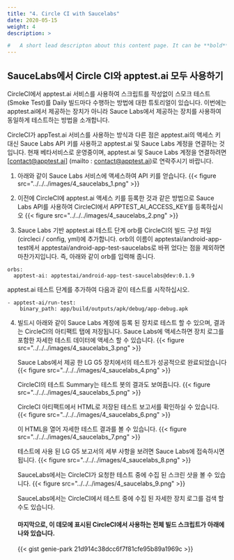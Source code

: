 ```yaml
---
title: "4. Circle CI with Saucelabs"
date: 2020-05-15
weight: 4
description: >

#   A short lead descripton about this content page. It can be **bold** or _italic_ and can be split over multiple paragraphs.
---
```


## SauceLabs에서 Circle CI와 apptest.ai 모두 사용하기

CircleCI에서 apptest.ai 서비스를 사용하여 스크립트를 작성없이 스모크 테스트(Smoke Test)를 Daily 빌드마다 수행하는 방법에 대한 튜토리얼이 있습니다. 이번에는 apptest.ai에서 제공하는 장치가 아니라 Sauce Labs에서 제공하는 장치를 사용하여 동일하게 테스트하는 방법을 소개합니다.

CircleCI가 appTest.ai 서비스를 사용하는 방식과 다른 점은 apptest.ai의 액세스 키 대신 Sauce Labs API 키를 사용하고 apptest.ai 및 Sauce Labs 계정을 연결하는 것입니다. 현재 베타서비스로 운영중이며, apptest.ai 및 Sauce Labs 계정을 연결하려면 [contact@apptest.ai] (mailto : contact@apptest.ai)로 연락주시기 바랍니다.

1. 아래와 같이 Sauce Labs 서비스에 액세스하여 API 키를 얻습니다.
   {{< figure src="../../../images/4_saucelabs_1.png" >}}

2. 이전에 CircleCI에 apptest.ai 액세스 키를 등록한 것과 같은 방법으로 Sauce Labs API를 사용하여 CircleCI에서 APPTEST_AI_ACCESS_KEY를 등록하십시오
   {{< figure src="../../../images/4_saucelabs_2.png" >}}

3) Sauce Labs 기반 apptest.ai 테스트 단계 orb를 CircleCI의 빌드 구성 파일 (circleci / config, yml)에 추가합니다. orb의 이름이 apptestai/android-app-test에서 apptestai/android-app-test-saucelabs로 바뀌 었다는 점을 제외하면 마찬가지입니다. 즉, 아래와 같이 orb를 입력해 줍니다.

```
orbs:
  apptest-ai: apptestai/android-app-test-saucelabs@dev:0.1.9
```

apptest.ai 테스트 단계를 추가하여 다음과 같이 테스트를 시작하십시오.

```
- apptest-ai/run-test:
    binary_path: app/build/outputs/apk/debug/app-debug.apk
```

4. 빌드시 아래와 같이 Sauce Labs 계정에 등록 된 장치로 테스트 할 수 있으며, 결과는 CircleCI의 아티팩트 탭에 저장됩니다. Sauce Labs에 액세스하면 장치 로그를 포함한 자세한 테스트 데이터에 액세스 할 수 있습니다.
   {{< figure src="../../../images/4_saucelabs_3.png" >}}


    Sauce Labs에서 제공 한 LG G5 장치에서의 테스트가 성공적으로 완료되었습니다
    {{< figure src="../../../images/4_saucelabs_4.png" >}}


    CircleCI의 테스트 Summary는 테스트 봇의 결과도 보여줍니다.
    {{< figure src="../../../images/4_saucelabs_5.png" >}}


    CircleCI 아티팩트에서 HTML로 저장된 테스트 보고서를 확인하실 수 있습니다.
    {{< figure src="../../../images/4_saucelabs_6.png" >}}


    이 HTML을 열어 자세한 테스트 결과를 볼 수 있습니다.
    {{< figure src="../../../images/4_saucelabs_7.png" >}}


    테스트에 사용 된 LG G5 보고서의 세부 사항을 보려면 Sauce Labs에 접속하시면 됩니다.
    {{< figure src="../../../images/4_saucelabs_8.png" >}}


    SauceLabs에서는 CircleCI가 요청한 테스트 중에 수집 된 스크린 샷을 볼 수 있습니다.
    {{< figure src="../../../images/4_saucelabs_9.png" >}}


    SauceLabs에서는 CircleCI에서 테스트 중에 수집 된 자세한 장치 로그를 검색 할 수도 있습니다.


    #### 마지막으로, 이 데모에 표시된 CircleCI에서 사용하는 전체 빌드 스크립트가 아래에 나와 있습니다.

    {{< gist genie-park 21d914c38dcc6f7f81cfe95b89a1969c >}}
